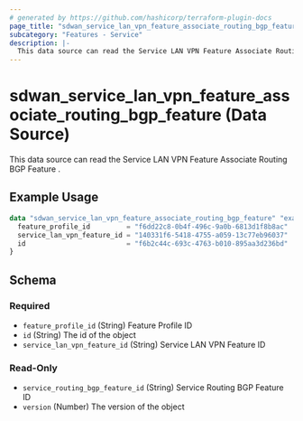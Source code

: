 ```yaml
---
# generated by https://github.com/hashicorp/terraform-plugin-docs
page_title: "sdwan_service_lan_vpn_feature_associate_routing_bgp_feature Data Source - terraform-provider-sdwan"
subcategory: "Features - Service"
description: |-
  This data source can read the Service LAN VPN Feature Associate Routing BGP Feature .
---
```


# sdwan_service_lan_vpn_feature_associate_routing_bgp_feature (Data Source)

This data source can read the Service LAN VPN Feature Associate Routing BGP Feature .

## Example Usage

```terraform
data "sdwan_service_lan_vpn_feature_associate_routing_bgp_feature" "example" {
  feature_profile_id         = "f6dd22c8-0b4f-496c-9a0b-6813d1f8b8ac"
  service_lan_vpn_feature_id = "140331f6-5418-4755-a059-13c77eb96037"
  id                         = "f6b2c44c-693c-4763-b010-895aa3d236bd"
}
```

<!-- schema generated by tfplugindocs -->
## Schema

### Required

- `feature_profile_id` (String) Feature Profile ID
- `id` (String) The id of the object
- `service_lan_vpn_feature_id` (String) Service LAN VPN Feature ID

### Read-Only

- `service_routing_bgp_feature_id` (String) Service Routing BGP Feature ID
- `version` (Number) The version of the object
